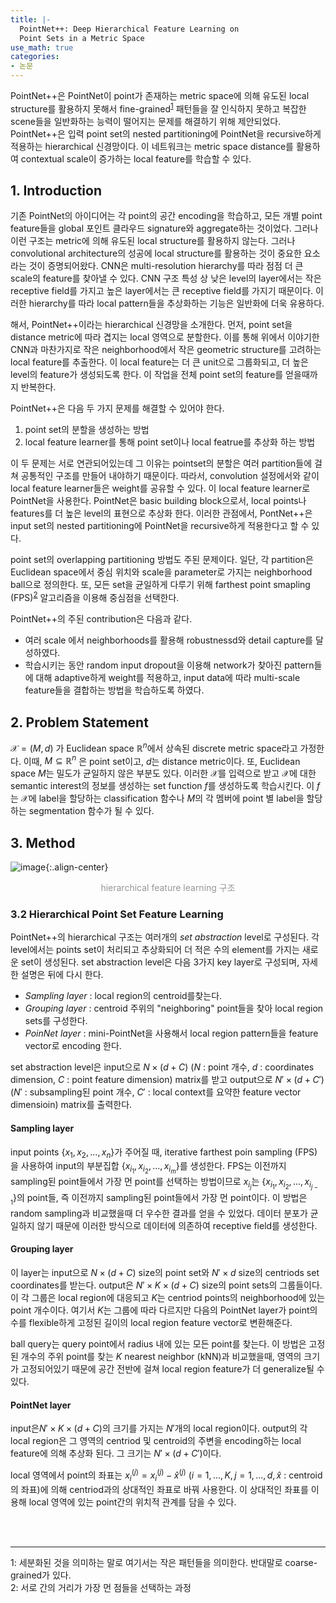 ```yaml
---
title: |-
  PointNet++: Deep Hierarchical Feature Learning on
  Point Sets in a Metric Space
use_math: true
categories:
- 논문
---
```


PointNet++은 PointNet이 point가 존재하는 metric space에 의해 유도된 local structure를 활용하지 못해서 fine-grained<sup>[1](#footnote_1)</sup> 패턴들을 잘 인식하지 못하고 복잡한 scene들을 일반화하는 능력이 떨어지는 문제를 해결하기 위해 제안되었다. PointNet++은 입력 point set의 nested partitioning에 PointNet을 recursive하게 적용하는 hierarchical 신경망이다. 이 네트워크는 metric space distance를 활용하여 contextual scale이 증가하는 local feature를 학습할 수 있다.

## 1. Introduction
기존 PointNet의 아이디어는 각 point의 공간 encoding을 학습하고, 모든 개별 point feature들을 global 포인트 클라우드 signature와 aggregate하는 것이었다. 그러나 이런 구조는 metric에 의해 유도된 local structure를 활용하지 않는다. 그러나 convolutional architecture의 성공에 local structure를 활용하는 것이 중요한 요소라는 것이 증명되어왔다. CNN은 multi-resolution hierarchy를 따라 점점 더 큰 scale의 feature를 찾아낼 수 있다. CNN 구조 특성 상 낮은 level의 layer에서는 작은 receptive field를 가지고 높은 layer에서는 큰 receptive field를 가지기 때문이다. 이러한 hierarchy를 따라 local pattern들을 추상화하는 기능은 일반화에 더욱 유용하다.

해서, PointNet++이라는 hierarchical 신경망을 소개한다. 먼저, point set을 distance metric에 따라 겹지는 local 영역으로 분할한다. 이를 통해 위에서 이야기한 CNN과 마찬가지로 작은 neighborhood에서 작은 geometric structure를 고려하는 local feature를 추출한다. 이 local feature는 더 큰 unit으로 그룹화되고, 더 높은 level의 feature가 생성되도록 한다. 이 작업을 전체 point set의 feature를 얻을때까지 반복한다.

PointNet++은 다음 두 가지 문제를 해결할 수 있어야 한다.
1. point set의 분할을 생성하는 방법
2. local feature learner를 통해 point set이나 local featrue를 추상화 하는 방법

이 두 문제는 서로 연관되어있는데 그 이유는 pointset의 분할은 여러 partition들에 걸쳐 공통적인 구조를 만들어 내야하기 때문이다. 따라서, convolution 설정에서와 같이 local feature learner들은 weight를 공유할 수 있다. 이 local feature learner로 PointNet을 사용한다. PointNet은 basic building block으로서, local points나 features를 더 높은 level의 표현으로 추상화 한다. 이러한 관점에서, PontNet++은 input set의 nested partitioning에 PointNet을 recursive하게 적용한다고 할 수 있다.

point set의 overlapping partitioning 방법도 주된 문제이다. 일단, 각 partition은 Euclidean space에서 중심 위치와 scale을 parameter로 가지는 neighborhood ball으로 정의한다. 또, 모든 set을 균일하게 다루기 위해 farthest point smapling (FPS)<sup>[2](#footnote_2)</sup> 알고리즘을 이용해 중심점을 선택한다. 

PointNet++의 주된 contribution은 다음과 같다.
- 여러 scale 에서 neighborhoods를 활용해 robustnessd와 detail capture를 달성하였다.
- 학습시키는 동안 random input dropout을 이용해 network가 찾아진 pattern들에 대해 adaptive하게 weight를 적용하고, input data에 따라 multi-scale feature들을 결합하는 방법을 학습하도록 하였다.

## 2. Problem Statement
$\mathcal{X}=(M,d)$ 가 Euclidean space $\mathbb R^n$에서 상속된 discrete metric space라고 가정한다. 이때, $M\subseteq \mathbb R^n$ 은 point set이고, $d$는 distance metric이다. 또, Euclidean space $M$는 밀도가 균일하지 않은 부분도 있다. 이러한 $\mathcal{X}$를 입력으로 받고 $\mathcal{X}$에 대한 semantic interest의 정보를 생성하는 set function $f$를 생성하도록 학습시킨다. 이 $f$는 $\mathcal{X}$에 label을 할당하는 classification 함수나 $M$의 각 멤버에 point 별 label을 할당하는 segmentation 함수가 될 수 있다.

## 3. Method

![image](https://user-images.githubusercontent.com/79836443/135207876-43abf960-6fd9-4205-9eb1-e45c67ad0028.png){:.align-center}
<center><span style="color:rgb(150, 150, 150)">hierarchical feature learning 구조</span></center>

### 3.2 Hierarchical Point Set Feature Learning
PointNet++의 hierarchical 구조는 여러개의 *set abstraction* level로 구성된다. 각 level에서는 points set이 처리되고 추상화되어 더 적은 수의 element를 가지는 새로운 set이 생성된다. set abstraction level은 다음 3가지 key layer로 구성되며, 자세한 설명은 뒤에 다시 한다.
- *Sampling layer* : local region의 centroid를찾는다.
-  *Grouping layer* : centroid 주위의 "neighboring" point들을 찾아 local region sets를 구성한다.
-  *PoinNet layer* : mini-PointNet을 사용해서 local region pattern들을 feature vector로 encoding 한다.

set abstraction level은  input으로 $N\times (d+C)$ ($N$ : point 개수, $d$ : coordinates dimension, $C$ : point feature dimension) matrix를 받고  output으로 $N'\times (d+C')$ ($N'$ : subsampling된 point 개수, $C'$ : local context를 요약한 feature vector dimensioin)  matrix를 출력한다. 

#### Sampling layer
input points $\lbrace x_{1}, x_{2}, ..., x_{n} \rbrace$가 주어질 때, iterative farthest poin sampling (FPS)을 사용하여 input의 부분집합 $\lbrace x_{i_{1}}, x_{i_{2}}, ..., x_{i_{m}} \rbrace$를 생성한다. FPS는 이전까지 sampling된 point들에서 가장 먼 point를 선택하는 방법이므로 $x_{i_{j}}$는 $\lbrace x_{i_{1}}, x_{i_{2}}, ..., x_{i_{j-1}} \rbrace$의 point들, 즉 이전까지 sampling된 point들에서 가장 먼 point이다. 이 방법은 random sampling과 비교했을때 더 우수한 결과를 얻을 수 있었다. 데이터 분포가 균일하지 않기 때문에 이러한 방식으로 데이터에 의존하여 receptive field를 생성한다.  

#### Grouping layer
이 layer는 input으로 $N\times (d+C)$ size의 point set와 $N'\times d$ size의 centriods set coordinates를 받는다. output은 $N'\times K\times (d+C)$ size의 point sets의 그룹들이다. 이 각 그룹은 local region에 대응되고 $K$는 centriod points의 neighborhood에 있는 point 개수이다. 여기서 $K$는 그룹에 따라 다르지만 다음의 PointNet layer가 point의 수를 flexible하게 고정된 길이의 local region feature vector로 변환해준다.

ball query는 query point에서 radius 내에 있는 모든 point를 찾는다. 이 방법은 고정된 개수의 주위 point를 찾는 $K$ nearest neighbor (kNN)과 비교했을때, 영역의 크기가 고정되어있기 때문에 공간 전반에 걸쳐 local region feature가 더 generalize될 수 있다.

#### PointNet layer
input은$N'\times K\times (d+C)$의 크기를 가지는 $N'$개의 local region이다. output의 각 local region은 그 영역의 centriod 및 centroid의 주변을 encoding하는 local feature에 의해 추상화 된다. 그 크기는 $N'\times (d+C')$이다.

local 영역에서 point의 좌표는 $x_i^{(j)} = x_i^{(j)} - \hat{x}^{(j)}$ ($i=1, ..., K, j=1, ..., d, \hat{x}$ : centroid의 좌표)에 의해  centriod과의 상대적인 좌표로 바꿔 사용한다. 이 상대적인 좌표를 이용해 local 영역에 있는 point간의 위치적 관계를 담을 수 있다.






<br>
<br>

__ __ __ __ __ __ __

<a name="footnote_1">1</a>: 세분화된 것을 의미하는 말로 여기서는 작은 패턴들을 의미한다. 반대말로 coarse-grained가 있다.<br>
<a name="footnote_2">2</a>: 서로 간의 거리가 가장 먼 점들을 선택하는 과정
